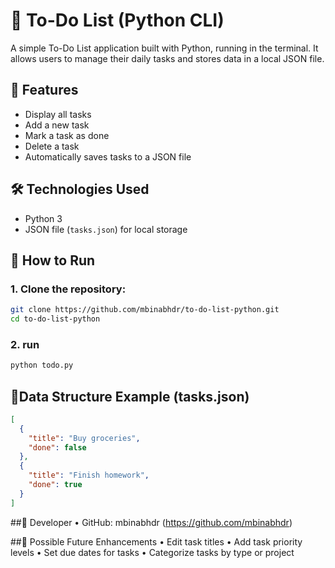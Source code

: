 # 📝 To-Do List (Python CLI)

A simple To-Do List application built with Python, running in the terminal. It allows users to manage their daily tasks and stores data in a local JSON file.

## 📌 Features
- Display all tasks
- Add a new task
- Mark a task as done
- Delete a task
- Automatically saves tasks to a JSON file

## 🛠 Technologies Used
- Python 3
- JSON file (`tasks.json`) for local storage

## 📂 How to Run

### 1. Clone the repository:
```bash
git clone https://github.com/mbinabhdr/to-do-list-python.git
cd to-do-list-python
```
### 2. run
```bash
python todo.py
```

## 💾Data Structure Example (tasks.json)
```json
[
  {
    "title": "Buy groceries",
    "done": false
  },
  {
    "title": "Finish homework",
    "done": true
  }
]
```

##👤 Developer
• GitHub: mbinabhdr (https://github.com/mbinabhdr)


##🔧 Possible Future Enhancements
 • Edit task titles
 • Add task priority levels
 • Set due dates for tasks
 • Categorize tasks by type or project
